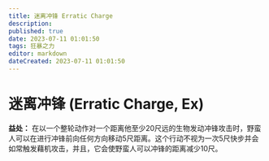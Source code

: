 ```yaml
---
title: 迷离冲锋 Erratic Charge
description: 
published: true
date: 2023-07-11 01:01:50
tags: 狂暴之力
editor: markdown
dateCreated: 2023-07-11 01:01:50
---
```


# 迷离冲锋 (Erratic Charge, Ex)

**益处：** 在以一个整轮动作对一个距离他至少20尺远的生物发动冲锋攻击时，野蛮人可以在进行冲锋前向任何方向移动5尺距离。这个行动不视为一次5尺快步并会如常触发藉机攻击，并且，它会使野蛮人可以冲锋的距离减少10尺。
